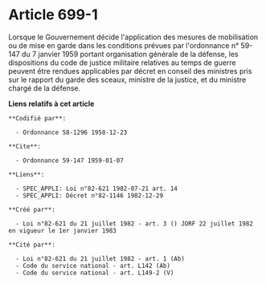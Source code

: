# Article 699-1

Lorsque le Gouvernement décide l'application des mesures de mobilisation ou de mise en garde dans les conditions prévues par
l'ordonnance n° 59-147 du 7 janvier 1959 portant organisation générale de la défense, les dispositions du code de justice
militaire relatives au temps de guerre peuvent être rendues applicables par décret en conseil des ministres pris sur le
rapport du garde des sceaux, ministre de la justice, et du ministre chargé de la défense.

**Liens relatifs à cet article**

	**Codifié par**:

	  - Ordonnance 58-1296 1958-12-23

	**Cite**:

	  - Ordonnance 59-147 1959-01-07

	**Liens**:

	  - SPEC_APPLI: Loi n°82-621 1982-07-21 art. 14
	  - SPEC_APPLI: Décret n°82-1146 1982-12-29

	**Créé par**:

	  - Loi n°82-621 du 21 juillet 1982 - art. 3 () JORF 22 juillet 1982 en vigueur le 1er janvier 1983

	**Cité par**:

	  - Loi n°82-621 du 21 juillet 1982 - art. 1 (Ab)
	  - Code du service national - art. L142 (Ab)
	  - Code du service national - art. L149-2 (V)
